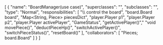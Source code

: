 [
  {
    "name": "BoardManager(use case)",
    "superclasses": "",
    "subclasses": "",
    "type": "Normal",
    "responsibilities": [
      "\\\\ control the board",
      "board.Board board",
      "Map<String, Piece> piecesDict",
      "player.Player p1",
      "player.Player p2",
      "player.Player activePlayer",
      "GameStatus",
      "getActivePlayer()","
      "void movePiece()",
      "deductPieceHp()",
      "switchActivePlayer()",
      "switchPieceStatus()",
      "resetBoard()"
    ],
    "collaborators": [
      "Pieces; board.Board"
    ]
  }
]